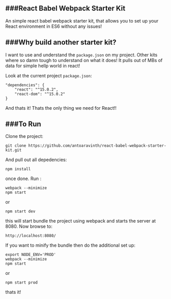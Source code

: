 ###React Babel Webpack Starter Kit
----------------------------------

An simple react babel webpack starter kit, that allows you to set up your React environment in ES6 without any issues!

###Why build another starter kit?
----------------------------
I want to use and understand the `package.json` on my project. Other kits where so damn tough to understand on what it does! It pulls out of MBs of data for simple hellp world in react!

Look at the current project `package.json`:

```
"dependencies": {
    "react": "^15.0.2",
    "react-dom": "^15.0.2"
}
```

And thats it! Thats the only thing we need for React!!

###To Run
------------------

Clone the project:

```
git clone https://github.com/antoaravinth/react-babel-webpack-starter-kit.git
```

And pull out all depedencies:

```
npm install
```

once done. Run :

```
webpack --minimize
npm start
```

or

```
npm start dev
```

this will start bundle the project using webpack and starts the server at 8080. Now browse to:

```
http://localhost:8080/
```

If you want to minify the bundle then do the additional set up:

```
export NODE_ENV='PROD'
webpack --minimize
npm start
```

or

```
npm start prod
```

thats it!
